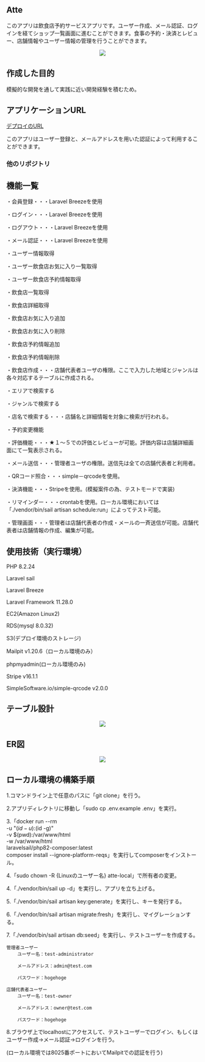 ## Atte

このアプリは飲食店予約サービスアプリです。ユーザー作成、メール認証、ログインを経てショップ一覧画面に進むことができます。食事の予約・決済とレビュー、店舗情報やユーザー情報の管理を行うことができます。

<p align="center">
<img src="https://github.com/user-attachments/assets/9152740d-ab60-4f78-85dc-8a88bc2ed485">
</p>

## 作成した目的

模擬的な開発を通して実践に近い開発経験を積むため。

## アプリケーションURL

[デプロイのURL](http://www.mytestdomain8756.com)

このアプリはユーザー登録と、メールアドレスを用いた認証によって利用することができます。

### 他のリポジトリ

## 機能一覧

・会員登録・・・Laravel Breezeを使用

・ログイン・・・Laravel Breezeを使用

・ログアウト・・・Laravel Breezeを使用

・メール認証・・・Laravel Breezeを使用

・ユーザー情報取得

・ユーザー飲食店お気に入り一覧取得

・ユーザー飲食店予約情報取得

・飲食店一覧取得

・飲食店詳細取得

・飲食店お気に入り追加

・飲食店お気に入り削除

・飲食店予約情報追加

・飲食店予約情報削除

・飲食店作成・・・店舗代表者ユーザの権限。ここで入力した地域とジャンルは各々対応するテーブルに作成される。

・エリアで検索する

・ジャンルで検索する

・店名で検索する・・・店舗名と詳細情報を対象に検索が行われる。

・予約変更機能

・評価機能・・・★１～５での評価とレビューが可能。評価内容は店舗詳細画面にて一覧表示される。

・メール送信・・・管理者ユーザの権限。送信先は全ての店舗代表者と利用者。

・QRコード照合・・・simple－qrcodeを使用。

・決済機能・・・Stripeを使用。(模擬案件の為、テストモードで実装)

・リマインダー・・・crontabを使用。ローカル環境においては「./vendor/bin/sail artisan schedule:run」によってテスト可能。

・管理画面・・・管理者は店舗代表者の作成・メールの一斉送信が可能。店舗代表者は店舗情報の作成、編集が可能。

## 使用技術（実行環境）

PHP 8.2.24

Laravel sail

Laravel Breeze

Laravel Framework 11.28.0

EC2(Amazon Linux2)

RDS(mysql 8.0.32)

S3(デプロイ環境のストレージ)

Mailpit v1.20.6（ローカル環境のみ）

phpmyadmin(ローカル環境のみ)

Stripe v16.1.1

SimpleSoftware.io/simple-qrcode v2.0.0

## テーブル設計

<p align="center">
<img src="https://github.com/user-attachments/assets/90addefe-e136-4671-868d-ea1e536b4ac9">
</p>

## ER図

<p align="center">
<img src="https://github.com/user-attachments/assets/ba709ad1-4e0c-41df-8827-70590de3db06">
</p>

## ローカル環境の構築手順

1.コマンドライン上で任意のパスに「git clone」を行う。

2.アプリディレクトリに移動し「sudo cp .env.example .env」を実行。

3.「docker run --rm \
    -u "$(id -u):$(id -g)" \
    -v $(pwd):/var/www/html \
    -w /var/www/html \
    laravelsail/php82-composer:latest \
    composer install --ignore-platform-reqs」を実行してcomposerをインストール。

4.「sudo chown -R {Linuxのユーザー名} atte-local」で所有者の変更。

4.「./vendor/bin/sail up -d」を実行し、アプリを立ち上げる。

5.「./vendor/bin/sail artisan key:generate」を実行し、キーを発行する。

6.「./vendor/bin/sail artisan migrate:fresh」を実行し、マイグレーションする。

7.「./vendor/bin/sail artisan db:seed」を実行し、テストユーザーを作成する。

    管理者ユーザー
        ユーザー名：test-administrator

        メールアドレス：admin@test.com

        パスワード：hogehoge

    店舗代表者ユーザー
        ユーザー名：test-owner

        メールアドレス：owner@test.com

        パスワード：hogehoge

8.ブラウザ上でlocalhostにアクセスして、テストユーザーでログイン、もしくはユーザー作成→メール認証→ログインを行う。

(ローカル環境では8025番ポートにおいてMailpitでの認証を行う)